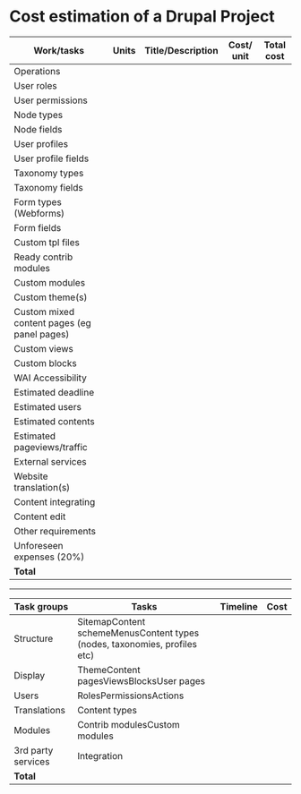 # Cost estimation of a Drupal Project

| **Work/tasks**                              | **Units** | **Title/Description** | **Cost/ unit** | **Total cost** |
|---------------------------------------------|-----------|-----------------------|----------------|----------------|
| Operations                                  |
| User roles                                  |
| User permissions                            |
| Node types                                  |
| Node fields                                 |
| User profiles                               |
| User profile fields                         |
| Taxonomy types                              |
| Taxonomy fields                             |
| Form types (Webforms)                       |
| Form fields                                 |
| Custom tpl files                            |
| Ready contrib modules                       |
| Custom modules                              |
| Custom theme(s)                             |
| Custom mixed content pages (eg panel pages) |
| Custom views                                |
| Custom blocks                               |
| WAI Accessibility                           |
| Estimated deadline                          |
| Estimated users                             |
| Estimated contents                          |
| Estimated pageviews/traffic                 |
| External services                           |
| Website translation(s)                      |
| Content integrating                         |
| Content edit                                |
| Other requirements                          |
| Unforeseen expenses (20%)                   |
| **Total**                                   |

---

| **Task groups**    | **Tasks**                                                                 | **Timeline** | **Cost** |
|--------------------|---------------------------------------------------------------------------|--------------|----------|
| Structure          | SitemapContent schemeMenusContent types (nodes, taxonomies, profiles etc) |
| Display            | ThemeContent pagesViewsBlocksUser pages                                   |
| Users              | RolesPermissionsActions                                                   |
| Translations       | Content types                                                             |
| Modules            | Contrib modulesCustom modules                                             |
| 3rd party services | Integration                                                               |
| **Total**          |

